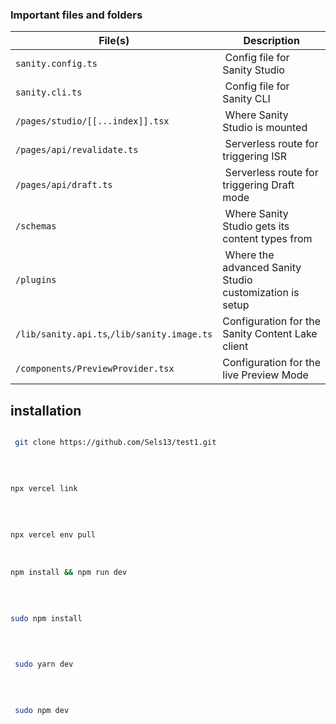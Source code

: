 ### Important files and folders

| File(s)                                     | Description                                              |
| ------------------------------------------- | -------------------------------------------------------- |
| `sanity.config.ts`                          |  Config file for Sanity Studio                           |
| `sanity.cli.ts`                             |  Config file for Sanity CLI                              |
| `/pages/studio/[[...index]].tsx`            |  Where Sanity Studio is mounted                          |
| `/pages/api/revalidate.ts`                  |  Serverless route for triggering ISR                     |
| `/pages/api/draft.ts`                       |  Serverless route for triggering Draft mode              |
| `/schemas`                                  |  Where Sanity Studio gets its content types from         |
| `/plugins`                                  |  Where the advanced Sanity Studio customization is setup |
| `/lib/sanity.api.ts`,`/lib/sanity.image.ts` | Configuration for the Sanity Content Lake client         |
| `/components/PreviewProvider.tsx`           | Configuration for the live Preview Mode                  |

## installation

```bash

 git clone https://github.com/Sels13/test1.git

 ```
<br>

```bash

npx vercel link

```
<br>


```bash

npx vercel env pull

```
<br>

```bash
npm install && npm run dev
```



 <br>

 ```bash

 sudo npm install 

 ```
 <br>

```bash

 sudo yarn dev 

```
<br>


```bash

 sudo npm dev 

```